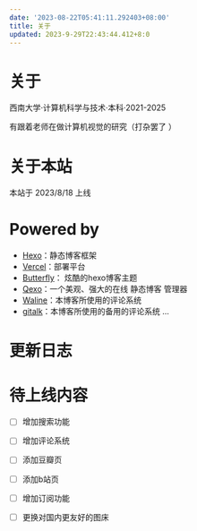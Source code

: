```yaml
---
date: '2023-08-22T05:41:11.292403+08:00'
title: 关于
updated: 2023-9-29T22:43:44.412+8:0
---
```

# 关于

西南大学·计算机科学与技术·本科·2021-2025

有跟着老师在做计算机视觉的研究（打杂罢了 ）

# 关于本站

本站于 2023/8/18 上线

# Powered by

- [Hexo](https://github.com/hexojs/hexo)：静态博客框架
- [Vercel](www.vercel.com)：部署平台
- [Butterfly](https://github.com/jerryc127/hexo-theme-butterfly)： 炫酷的hexo博客主题
- [Qexo](https://github.com/Qexo/Qexo)：一个美观、强大的在线 静态博客 管理器
- [Waline](https://github.com/walinejs/waline)：本博客所使用的评论系统
- [gitalk](https://github.com/gitalk/gitalk)：本博客所使用的备用的评论系统
  ...

# 更新日志

# 待上线内容

- [ ] 增加搜索功能
- [ ] 增加评论系统
- [ ] 添加豆瓣页
- [ ] 添加b站页
- [ ] 增加订阅功能
- [ ] 更换对国内更友好的图床

